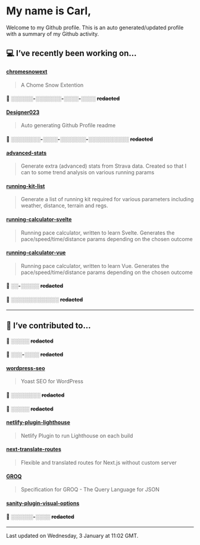 # My name is Carl,

Welcome to my Github profile. This is an auto generated/updated profile with a summary of my Github activity.

## 💻 I’ve recently been working on...

#### [chromesnowext](https://github.com/Designer023/chromesnowext)
> A Chome Snow Extention

#### 🔐 ░░░░░░-░░░░░░░-░░░░-░░░░ ~~redacted~~

#### [Designer023](https://github.com/Designer023/Designer023)
> Auto generating Github Profile readme

#### 🔐 ░░░░░░░░-░░░░-░░░░░░░-░░░░░░░░░░░ ~~redacted~~

#### [advanced-stats](https://github.com/Designer023/advanced-stats)
> Generate extra (advanced) stats from Strava data. Created so that I can to some trend analysis on various running params

#### [running-kit-list](https://github.com/Designer023/running-kit-list)
> Generate a list of running kit required for various parameters including weather, distance, terrain and regs.

#### [running-calculator-svelte](https://github.com/Designer023/running-calculator-svelte)
> Running pace calculator, written to learn Svelte. Generates the pace&#x2F;speed&#x2F;time&#x2F;distance params depending on the chosen outcome

#### [running-calculator-vue](https://github.com/Designer023/running-calculator-vue)
> Running pace calculator, written to learn Vue. Generates the pace&#x2F;speed&#x2F;time&#x2F;distance params depending on the chosen outcome

#### 🔐 ░░-░░░░░ ~~redacted~~

#### 🔐 ░░░░_░░░░░░_░░░ ~~redacted~~

***
## 🤝 I’ve contributed to...

#### 🔐 ░░░░░ ~~redacted~~

#### 🔐 ░░░-░░░░ ~~redacted~~

#### [wordpress-seo](https://github.com/Yoast/wordpress-seo)
> Yoast SEO for WordPress

#### 🔐 ░░░░░░░░ ~~redacted~~

#### 🔐 ░░░░░ ~~redacted~~

#### [netlify-plugin-lighthouse](https://github.com/netlify/netlify-plugin-lighthouse)
> Netlify Plugin to run Lighthouse on each build

#### [next-translate-routes](https://github.com/hozana/next-translate-routes)
> Flexible and translated routes for Next.js without custom server

#### [GROQ](https://github.com/sanity-io/GROQ)
> Specification for GROQ - The Query Language for JSON

#### [sanity-plugin-visual-options](https://github.com/fddigital-uk/sanity-plugin-visual-options)
> 

#### 🔐 ░░░░░░-░░░░ ~~redacted~~


***
Last updated on Wednesday, 3 January at 11:02 GMT.